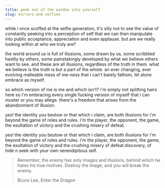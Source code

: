 ```yaml
---
title: peek out of the window into yourself
slug: mirrors-and-selfies
---
```

while i once scoffed at the selfie generation, it's silly not to see the value of constantly peeking into a perception of self that we can then manipulate into public acceptance, appreciation and even applause. but are we really looking within at who we truly are?

the world around us is full of illusions, some drawn by us, some scribbled hastily by others, some painstakingly developed by what we believe others want to see. and these are all illusions, regardless of the truth in them. what we believe is the truth is but a part of the whole. an ever changing, ever evolving malleable mess of me-ness that i can't barely fathom, let alone embrace as myself.

so which version of me is me and which isn't? i'm simply not splitting hairs here so i'm embracing every single fucking version of myself that i can muster or you may allege. there's a freedom that arises from the abandonment of illusion.

yes! the identity you bestow or that which i claim, are both illusions for i'm beyond the game of roles and rules. i'm the player, the opponent, the game, the exultation of victory and the crushing misery of defeat.

yes! the identity you bestow or that which i claim, are both illusions for i'm beyond the game of roles and rules. i'm the player, the opponent, the game, the exultation of victory and the crushing misery of defeat.discovery, of hide n seek with your own serendipitous self.

> Remember, the enemy has only images and illusions, behind which he hates his true motives. Destroy the image, and you will break the enemy. 
> 
> Bruce Lee, Enter the Dragon
